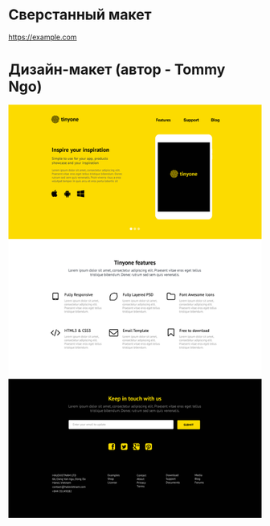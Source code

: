 # Сверстанный макет
https://example.com
# Дизайн-макет (автор - Tommy Ngo)
![Image alt](https://github.com/YuliyaNam/test/blob/master/tinyone.png)
